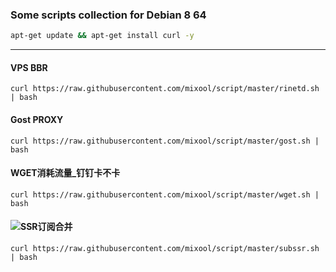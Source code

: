 ### Some scripts collection  for Debian 8 64
```bash
apt-get update && apt-get install curl -y
```  
---  
#### VPS BBR  
`curl https://raw.githubusercontent.com/mixool/script/master/rinetd.sh | bash`  
  
#### Gost PROXY 
`curl https://raw.githubusercontent.com/mixool/script/master/gost.sh | bash`   
  
#### WGET消耗流量_钉钉卡不卡
`curl https://raw.githubusercontent.com/mixool/script/master/wget.sh | bash`   
  
#### ![SSR订阅合并](https://github.com/mixool/mixool.github.io/wiki/%E5%90%88%E5%B9%B6%E5%A4%9A%E4%B8%AASSR%E8%AE%A2%E9%98%85%E9%93%BE%E6%8E%A5%E5%92%8C%E4%B8%BA%E8%87%AA%E5%B7%B1%E7%9A%84SSR%E7%94%9F%E6%88%90%E8%AE%A2%E9%98%85%E9%93%BE%E6%8E%A5)  
`curl https://raw.githubusercontent.com/mixool/script/master/subssr.sh | bash`   
  
